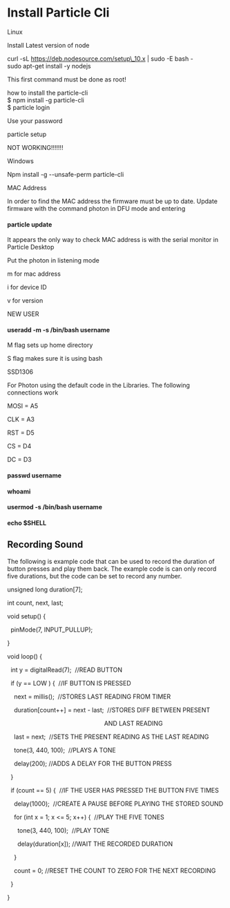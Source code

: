 # Install Particle Cli

Linux

Install Latest version of node

curl -sL https://deb.nodesource.com/setup\_10.x | sudo -E bash -  
sudo apt-get install -y nodejs

This first command must be done as root\!

how to install the particle-cli  
$ npm install -g particle-cli  
$ particle login

Use your password

particle setup

NOT WORKING\!\!\!\!\!\!\!

Windows

Npm install -g --unsafe-perm particle-cli

MAC Address

In order to find the MAC address the firmware must be up to date. Update firmware with the command photon in DFU mode and entering

#### particle update

It appears the only way to check MAC address is with the serial monitor in Particle Desktop

Put the photon in listening mode

m for mac address

i for device ID

v for version

NEW USER

#### useradd -m -s /bin/bash username

M flag sets up home directory

S flag makes sure it is using bash

SSD1306

For Photon using the default code in the Libraries. The following connections work

MOSI = A5

CLK = A3

RST = D5

CS = D4

DC = D3

#### passwd username

#### whoami

#### usermod -s /bin/bash username

#### echo $SHELL

## Recording Sound

The following is example code that can be used to record the duration of button presses and play them back. The example code is can only record five durations, but the code can be set to record any number.

unsigned long duration\[7\];

int count, next, last;

void setup() {

  pinMode(7, INPUT\_PULLUP);

}

void loop() {

  int y = digitalRead(7);  //READ BUTTON

  if (y == LOW ) {  //IF BUTTON IS PRESSED

    next = millis();  //STORES LAST READING FROM TIMER

    duration\[count++\] = next - last;  //STORES DIFF BETWEEN PRESENT

                                                         AND LAST READING

    last = next;  //SETS THE PRESENT READING AS THE LAST READING

    tone(3, 440, 100);  //PLAYS A TONE

    delay(200); //ADDS A DELAY FOR THE BUTTON PRESS

  }

  if (count == 5) {  //IF THE USER HAS PRESSED THE BUTTON FIVE TIMES

    delay(1000);  //CREATE A PAUSE BEFORE PLAYING THE STORED SOUND

    for (int x = 1; x \<= 5; x++) {  //PLAY THE FIVE TONES

      tone(3, 440, 100);  //PLAY TONE

      delay(duration\[x\]); //WAIT THE RECORDED DURATION

    }

    count = 0; //RESET THE COUNT TO ZERO FOR THE NEXT RECORDING

  }

}
